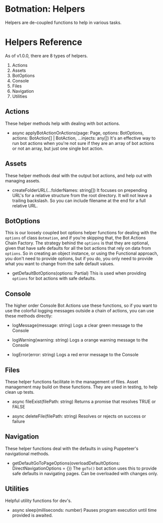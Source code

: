 <h1>Botmation: Helpers</h1>

Helpers are de-coupled functions to help in various tasks.

# Helpers Reference

As of v1.0.0, there are 8 types of helpers.

1. Actions
2. Assets
3. BotOptions
4. Console
5. Files
6. Navigation
7. Utilities

## Actions

These helper methods help with dealing with bot actions.

- async applyBotActionOrActions(page: Page, options: BotOptions, actions: BotAction[] | BotAction, ...injects: any[])
It's an effective way to run bot actions when you're not sure if they are an array of bot actions or not an array, but just one single bot action.

## Assets

These helper methods deal with the output bot actions, and help out with managing assets.

- createFolderURL(...folderNames: string[])
It focuses on prepending URL's for a relative structure from the root directory. It will not leave a trailing backslash. So you can include filename at the end for a full relative URL.

## BotOptions

This is our loosely coupled bot options helper functions for dealing with the `options` of class `Botmation`, and if you're skipping that, the Bot Actions Chain Factory. The strategy behind the `options` is that they are optional, given that have safe defaults for all the bot actions that rely on data from `options`. So in creating an object instance, or using the Functional approach, you don't need to provide options, but if you do, you only need to provide what you want to change from the safe default values.

- getDefaultBotOptions(options: Partial<BotOptions>)
This is used when providing `options` for bot actions with safe defaults.

## Console

The higher order Console Bot Actions  use these functions, so if you want to use the colorful logging messages outside a chain of actions, you can use these methods directly:

- logMessage(message: string)
Logs a clear green message to the Console

- logWarning(warning: string)
Logs a orange warning message to the Console

- logError(error: string)
Logs a red error message to the Console

## Files

These helper functions facilitate in the management of files. Asset management may build on these functions. They are used in testing, to help clean up tests.

- async fileExist(filePath: string)
Returns a promise that resolves TRUE or FALSE

- async deleteFile(filePath: string)
Resolves or rejects on success or failure

## Navigation

These helper functions deal with the defaults in using Puppeteer's navigational methods.

- getDefaultGoToPageOptions(overloadDefaultOptions: DirectNavigationOptions = {})
The `goTo()` bot action uses this to provide safe defaults in navigating pages. Can be overloaded with changes only.

## Utilities

Helpful utility functions for dev's.

- async sleep(milliseconds: number)
Pauses program execution until time provided is awaited.